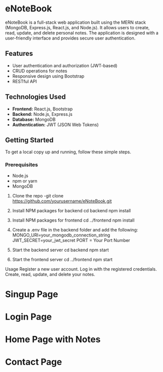 # eNoteBook

eNoteBook is a full-stack web application built using the MERN stack (MongoDB, Express.js, React.js, and Node.js). It allows users to create, read, update, and delete personal notes. The application is designed with a user-friendly interface and provides secure user authentication.


## Features

- User authentication and authorization (JWT-based)
- CRUD operations for notes
- Responsive design using Bootstrap
- RESTful API

   
## Technologies Used

- **Frontend:** React.js, Bootstrap
- **Backend:** Node.js, Express.js
- **Database:** MongoDB
- **Authentication:** JWT (JSON Web Tokens)

## Getting Started

To get a local copy up and running, follow these simple steps.

### Prerequisites

- Node.js
- npm or yarn
- MongoDB


1. Clone the repo
     -git clone https://github.com/yourusername/eNoteBook.git

2. Install NPM packages for backend
    cd backend
    npm install

3. Install NPM packages for frontend
   cd ../frontend
   npm install

4. Create a .env file in the backend folder and add the following:
    MONGO_URI=your_mongodb_connection_string
    JWT_SECRET=your_jwt_secret
    PORT = Your Port Number

5. Start the backend server
   cd backend
   npm start

6. Start the frontend server
   cd ../frontend
   npm start

Usage
Register a new user account.
Log in with the registered credentials.
Create, read, update, and delete your notes.




# Singup Page 

# Login Page 

# Home Page with Notes 

# Contact Page 

